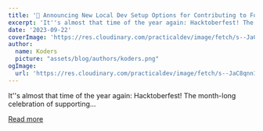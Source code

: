 ```yaml
---
title: '📢 Announcing New Local Dev Setup Options for Contributing to Forem!'
excerpt: 'It''s almost that time of the year again: Hacktoberfest! The month-long celebration of supporting...'
date: '2023-09-22'
coverImage: 'https://res.cloudinary.com/practicaldev/image/fetch/s--JaC8qnn1--/c_imagga_scale,f_auto,fl_progressive,h_420,q_auto,w_1000/https://dev-to-uploads.s3.amazonaws.com/uploads/articles/9zu9admbfeebm67slrew.jpg'
author:
  name: Koders
  picture: "assets/blog/authors/koders.png"
ogImage:
  url: 'https://res.cloudinary.com/practicaldev/image/fetch/s--JaC8qnn1--/c_imagga_scale,f_auto,fl_progressive,h_420,q_auto,w_1000/https://dev-to-uploads.s3.amazonaws.com/uploads/articles/9zu9admbfeebm67slrew.jpg'
---
```


It''s almost that time of the year again: Hacktoberfest! The month-long celebration of supporting...

[Read more](https://dev.to/devteam/announcing-new-local-dev-setup-options-for-contributing-to-forem-2p49)
